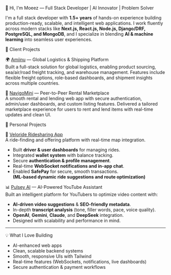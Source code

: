 👋 Hi, I'm Moeez — Full Stack Developer | AI Innovator | Problem Solver

I'm a full stack developer with **1.5+ years** of hands-on experience building production-ready, scalable, and intelligent web applications. I work fluently across modern stacks like **Next.js, React.js, Node.js, Django/DRF, PostgreSQL, and MongoDB**, and I specialize in blending **AI & machine learning** into seamless user experiences.

🧠 Client Projects

🌍 [Amiinu](https://www.amiinu.com) — Global Logistics & Shipping Platform  
Built a full-stack solution for global logistics, enabling product sourcing, sea/air/road freight tracking, and warehouse management. Features include flexible freight options, role-based dashboards, and shipment insights across multiple countries.

🧳 [NavigoMini](https://www.navigomini.ca) — Peer-to-Peer Rental Marketplace  
A smooth rental and lending web app with secure authentication, admin/user dashboards, and custom listing features. Delivered a tailored marketplace experience for users to rent and lend items with real-time updates and clean UI.


🚀 Personal Projects

🚗 [Veloride Ridesharing App](https://www.veloride-frontend.vercel.app)  
A ride-finding and offering platform with real-time map integration.  
- Built **driver & user dashboards** for managing rides.
- Integrated **wallet system** with balance tracking.
- Secure **authentication & profile management**.
- Real-time **WebSocket notifications and in-app chat**.
- Enabled **SafePay** for secure, smooth transactions.  
**(ML-based dynamic ride suggestions and route optimization)**

📊 [Pulsey AI](https://www.pulsey-ai.vercel.app) — AI-Powered YouTube Assistant  
Built an intelligent platform for YouTubers to optimize video content with:  
- **AI-driven video suggestions** & **SEO-friendly metadata**.  
- In-depth **transcript analysis** (tone, filler words, pace, voice quality).  
- **OpenAI**, **Gemini**, **Claude**, and **DeepSeek** integration.  
- Designed with scalability and performance in mind.

---

💡 What I Love Building  
- AI-enhanced web apps  
- Clean, scalable backend systems  
- Smooth, responsive UIs with Tailwind  
- Real-time features (WebSockets, notifications, live dashboards)  
- Secure authentication & payment workflows

